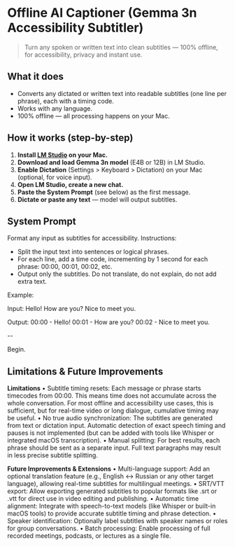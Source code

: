 # Offline AI Captioner (Gemma 3n Accessibility Subtitler)

> Turn any spoken or written text into clean subtitles — 100% offline, for accessibility, privacy and instant use.

## What it does

- Converts any dictated or written text into readable subtitles (one line per phrase), each with a timing code.
- Works with any language.
- 100% offline — all processing happens on your Mac.

## How it works (step-by-step)

1. **Install [LM Studio](https://lmstudio.ai) on your Mac.**
2. **Download and load Gemma 3n model** (E4B or 12B) in LM Studio.
3. **Enable Dictation** (Settings > Keyboard > Dictation) on your Mac (optional, for voice input).
4. **Open LM Studio, create a new chat.**
5. **Paste the System Prompt** (see below) as the first message.
6. **Dictate or paste any text** — model will output subtitles.

## System Prompt
Format any input as subtitles for accessibility.
Instructions:
- Split the input text into sentences or logical phrases.
- For each line, add a time code, incrementing by 1 second for each phrase: 00:00, 00:01, 00:02, etc.
- Output only the subtitles. Do not translate, do not explain, do not add extra text.

Example:

Input:
Hello! How are you? Nice to meet you.

Output:
00:00 - Hello!
00:01 - How are you?
00:02 - Nice to meet you.

--

Begin.



## Limitations & Future Improvements

**Limitations**
	•	Subtitle timing resets:
Each message or phrase starts timecodes from 00:00. This means time does not accumulate across the whole conversation. For most offline and accessibility use cases, this is sufficient, but for real-time video or long dialogue, cumulative timing may be useful.
	•	No true audio synchronization:
The subtitles are generated from text or dictation input. Automatic detection of exact speech timing and pauses is not implemented (but can be added with tools like Whisper or integrated macOS transcription).
	•	Manual splitting:
For best results, each phrase should be sent as a separate input. Full text paragraphs may result in less precise subtitle splitting.

**Future Improvements & Extensions**
	•	Multi-language support:
Add an optional translation feature (e.g., English ↔ Russian or any other target language), allowing real-time subtitles for multilingual meetings.
	•	SRT/VTT export:
Allow exporting generated subtitles to popular formats like .srt or .vtt for direct use in video editing and publishing.
	•	Automatic time alignment:
Integrate with speech-to-text models (like Whisper or built-in macOS tools) to provide accurate subtitle timing and phrase detection.
	•	Speaker identification:
Optionally label subtitles with speaker names or roles for group conversations.
	•	Batch processing:
Enable processing of full recorded meetings, podcasts, or lectures as a single file.
